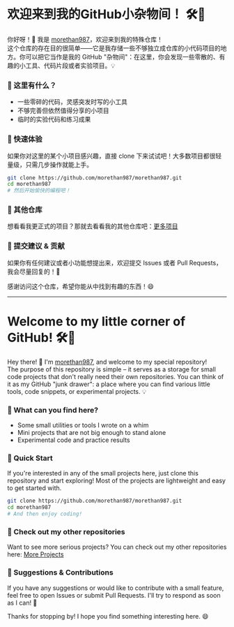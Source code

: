 # 欢迎来到我的GitHub小杂物间！ 🛠️🎉

你好呀！👋 我是 [morethan987](https://github.com/morethan987)，欢迎来到我的特殊仓库！  
这个仓库的存在目的很简单——它是我存储一些不够独立成仓库的小代码项目的地方。你可以把它当作是我的 GitHub "杂物间"：在这里，你会发现一些零散的、有趣的小工具、代码片段或者实验项目。💡

### 🧩 这里有什么？
- 一些零碎的代码，灵感突发时写的小工具
- 不够完善但依然值得分享的小项目
- 临时的实验代码和练习成果

### 🚀 快速体验
如果你对这里的某个小项目感兴趣，直接 clone 下来试试吧！大多数项目都很轻量级，只需几步操作就能上手。

```bash
git clone https://github.com/morethan987/morethan987.git
cd morethan987
# 然后开始愉快的编程吧！
```

### 🔗 其他仓库
想看看我更正式的项目？那就去看看我的其他仓库吧：[更多项目](https://github.com/morethan987)

### 📢 提交建议 & 贡献
如果你有任何建议或者小功能想提出来，欢迎提交 Issues 或者 Pull Requests，我会尽量回复的！💬

感谢访问这个仓库，希望你能从中找到有趣的东西！😄

---

# Welcome to my little corner of GitHub! 🛠️🎉

Hey there! 👋 I'm [morethan987](https://github.com/morethan987), and welcome to my special repository!  
The purpose of this repository is simple – it serves as a storage for small code projects that don't really need their own repositories. You can think of it as my GitHub "junk drawer": a place where you can find various little tools, code snippets, or experimental projects. 💡

### 🧩 What can you find here?
- Some small utilities or tools I wrote on a whim
- Mini projects that are not big enough to stand alone
- Experimental code and practice results

### 🚀 Quick Start
If you're interested in any of the small projects here, just clone this repository and start exploring! Most of the projects are lightweight and easy to get started with.

```bash
git clone https://github.com/morethan987/morethan987.git
cd morethan987
# And then enjoy coding!
```

### 🔗 Check out my other repositories
Want to see more serious projects? You can check out my other repositories here: [More Projects](https://github.com/morethan987)

### 📢 Suggestions & Contributions
If you have any suggestions or would like to contribute with a small feature, feel free to open Issues or submit Pull Requests. I'll try to respond as soon as I can! 💬

Thanks for stopping by! I hope you find something interesting here. 😄
